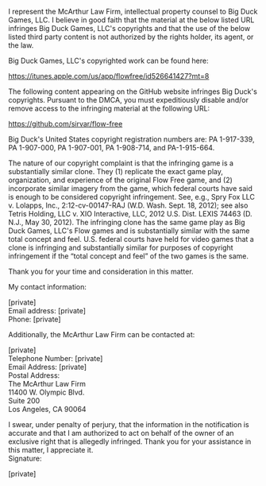 I represent the McArthur Law Firm, intellectual property counsel to Big
Duck Games, LLC. I believe in good faith that the material at the below
listed URL infringes Big Duck Games, LLC's copyrights and that the use of
the below listed third party content is not authorized by the rights
holder, its agent, or the law.

Big Duck Games, LLC's copyrighted work can be found here:

https://itunes.apple.com/us/app/flowfree/id526641427?mt=8

The following content appearing on the GitHub website infringes Big Duck's
copyrights. Pursuant to the DMCA, you must expeditiously disable and/or
remove access to the infringing material at the following URL:

https://github.com/sirvar/flow-free

Big Duck's United States copyright registration numbers are: PA 1-917-339,
PA 1-907-000, PA 1-907-001, PA 1-908-714, and PA-1-915-664.

The nature of our copyright complaint is that the infringing game is a
substantially similar clone. They (1) replicate the exact game play,
organization, and experience of the original Flow Free game, and (2)
incorporate similar imagery from the game, which federal courts have said
is enough to be considered copyright infringement. See, e.g., Spry Fox LLC
v. Lolapps, Inc., 2:12-cv-00147-RAJ (W.D. Wash. Sept. 18, 2012); see also
Tetris Holding, LLC v. XIO Interactive, LLC, 2012 U.S. Dist. LEXIS 74463
(D. N.J., May 30, 2012). The infringing clone has the same game play as Big
Duck Games, LLC's Flow games and is substantially similar with the same
total concept and feel. U.S. federal courts have held for video games that
a clone is infringing and substantially similar for purposes of copyright
infringement if the “total concept and feel” of the two games is the same.

Thank you for your time and consideration in this matter.

My contact information:

[private]  
Email address: [private]  
Phone: [private]

Additionally, the McArthur Law Firm can be contacted at:

[private]  
Telephone Number: [private]  
Email Address: [private]  
Postal Address:  
The McArthur Law Firm  
11400 W. Olympic Blvd.  
Suite 200  
Los Angeles, CA 90064

I swear, under penalty of perjury, that the information in the notification
is accurate and that I am authorized to act on behalf of the owner of an
exclusive right that is allegedly infringed.
Thank you for your assistance in this matter, I appreciate it.  
Signature:

[private]
